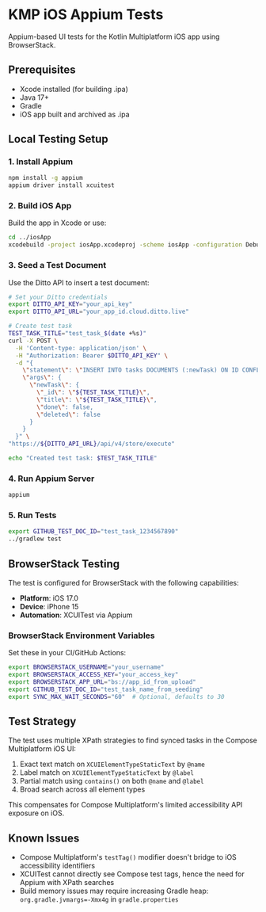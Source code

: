 # KMP iOS Appium Tests

Appium-based UI tests for the Kotlin Multiplatform iOS app using BrowserStack.

## Prerequisites

- Xcode installed (for building .ipa)
- Java 17+
- Gradle
- iOS app built and archived as .ipa

## Local Testing Setup

### 1. Install Appium

```bash
npm install -g appium
appium driver install xcuitest
```

### 2. Build iOS App

Build the app in Xcode or use:

```bash
cd ../iosApp
xcodebuild -project iosApp.xcodeproj -scheme iosApp -configuration Debug -sdk iphonesimulator -derivedDataPath ./build
```

### 3. Seed a Test Document

Use the Ditto API to insert a test document:

```bash
# Set your Ditto credentials
export DITTO_API_KEY="your_api_key"
export DITTO_API_URL="your_app_id.cloud.ditto.live"

# Create test task
TEST_TASK_TITLE="test_task_$(date +%s)"
curl -X POST \
  -H 'Content-type: application/json' \
  -H "Authorization: Bearer $DITTO_API_KEY" \
  -d "{
    \"statement\": \"INSERT INTO tasks DOCUMENTS (:newTask) ON ID CONFLICT DO UPDATE\",
    \"args\": {
      \"newTask\": {
        \"_id\": \"${TEST_TASK_TITLE}\",
        \"title\": \"${TEST_TASK_TITLE}\",
        \"done\": false,
        \"deleted\": false
      }
    }
  }" \
"https://${DITTO_API_URL}/api/v4/store/execute"

echo "Created test task: $TEST_TASK_TITLE"
```

### 4. Run Appium Server

```bash
appium
```

### 5. Run Tests

```bash
export GITHUB_TEST_DOC_ID="test_task_1234567890"
../gradlew test
```

## BrowserStack Testing

The test is configured for BrowserStack with the following capabilities:

- **Platform**: iOS 17.0
- **Device**: iPhone 15
- **Automation**: XCUITest via Appium

### BrowserStack Environment Variables

Set these in your CI/GitHub Actions:

```bash
export BROWSERSTACK_USERNAME="your_username"
export BROWSERSTACK_ACCESS_KEY="your_access_key"
export BROWSERSTACK_APP_URL="bs://app_id_from_upload"
export GITHUB_TEST_DOC_ID="test_task_name_from_seeding"
export SYNC_MAX_WAIT_SECONDS="60"  # Optional, defaults to 30
```

## Test Strategy

The test uses multiple XPath strategies to find synced tasks in the Compose Multiplatform iOS UI:

1. Exact text match on `XCUIElementTypeStaticText` by `@name`
2. Label match on `XCUIElementTypeStaticText` by `@label`
3. Partial match using `contains()` on both `@name` and `@label`
4. Broad search across all element types

This compensates for Compose Multiplatform's limited accessibility API exposure on iOS.

## Known Issues

- Compose Multiplatform's `testTag()` modifier doesn't bridge to iOS accessibility identifiers
- XCUITest cannot directly see Compose test tags, hence the need for Appium with XPath searches
- Build memory issues may require increasing Gradle heap: `org.gradle.jvmargs=-Xmx4g` in `gradle.properties`
